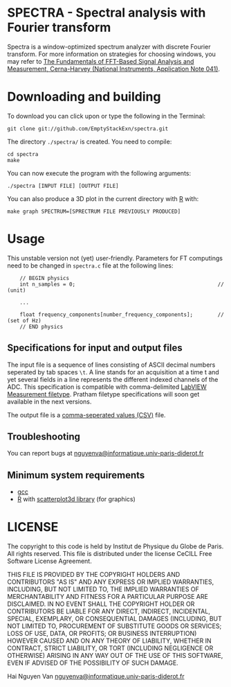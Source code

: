SPECTRA - Spectral analysis with Fourier transform
==============

Spectra is a window-optimized spectrum analyzer with discrete Fourier transform. For more information on strategies for choosing windows, you may refer to [The Fundamentals of FFT-Based Signal Analysis and Measurement, Cerna-Harvey (National Instruments, Application Note 041)](ftp://ftp.ni.com/pub/devzone/pdf/tut_4278.pdf).

Downloading and building
=============

To download you can click upon or type the following in the Terminal:

	git clone git://github.com/EmptyStackExn/spectra.git

The directory `./spectra/` is created. You need to compile:

	cd spectra
	make

You can now execute the program with the following arguments:

	./spectra [INPUT FILE] [OUTPUT FILE]

You can also produce a 3D plot in the current directory with [R](http://www.r-project.org/) with:

	make graph SPECTRUM=[SPRECTRUM FILE PREVIOUSLY PRODUCED]


Usage
=============

This unstable version not (yet) user-friendly. Parameters for FT computings need to be changed in `spectra.c` file at the following lines:

        // BEGIN physics
        int n_samples = 0;                                              // (unit)

        ...

        float frequency_components[number_frequency_components];        // (set of Hz)
        // END physics


Specifications for input and output files
---------------------------

The input file is a sequence of lines consisting of ASCII decimal numbers seperated by tab spaces `\t`. A line stands for an acquisition at a time t and yet several fields in a line represents the different indexed channels of the ADC. This specification is compatible with comma-delimited [LabVIEW Measurement filetype](http://www.ni.com/white-paper/4139/en). Pratham filetype specifications will soon get available in the next versions.

The output file is a [comma-seperated values (CSV)](http://supercsv.sourceforge.net/csvSpecification.html) file.


Troubleshooting 
---------------

You can report bugs at <nguyenva@informatique.univ-paris-diderot.fr>


Minimum system requirements
---------------------------

- [gcc](http://cran.r-project.org/web/packages/scatterplot3d/index.html)
- [R](http://www.r-project.org/) with [scatterplot3d library](http://cran.r-project.org/web/packages/scatterplot3d/index.html) (for graphics)

LICENSE
=======

The copyright to this code is held by Institut de Physique du Globe de Paris. All rights reserved. This file is distributed under the license CeCILL Free Software License Agreement.

THIS FILE IS PROVIDED BY THE COPYRIGHT HOLDERS AND CONTRIBUTORS "AS IS" AND ANY EXPRESS OR IMPLIED WARRANTIES, INCLUDING, BUT NOT LIMITED TO, THE IMPLIED WARRANTIES OF MERCHANTABILITY AND FITNESS FOR A PARTICULAR PURPOSE ARE DISCLAIMED. IN NO EVENT SHALL THE COPYRIGHT HOLDER OR CONTRIBUTORS BE LIABLE FOR ANY DIRECT, INDIRECT, INCIDENTAL, SPECIAL, EXEMPLARY, OR CONSEQUENTIAL DAMAGES (INCLUDING, BUT NOT LIMITED TO, PROCUREMENT OF SUBSTITUTE GOODS OR SERVICES; LOSS OF USE, DATA, OR PROFITS; OR BUSINESS INTERRUPTION) HOWEVER CAUSED AND ON ANY THEORY OF LIABILITY, WHETHER IN CONTRACT, STRICT LIABILITY, OR TORT (INCLUDING NEGLIGENCE OR OTHERWISE) ARISING IN ANY WAY OUT OF THE USE OF THIS SOFTWARE, EVEN IF ADVISED OF THE POSSIBILITY OF SUCH DAMAGE.

Hai Nguyen Van <nguyenva@informatique.univ-paris-diderot.fr>
